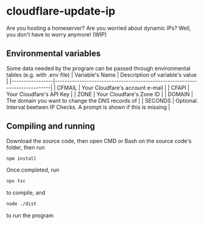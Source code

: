 # cloudflare-update-ip
Are you hosting a homeserver? Are you worried about dynamic IPs? Well, you don't have to worry anymore!
(WIP)

## Environmental variables
Some data needed by the program can be passed through environmental tables (e.g. with .env file)
| Variable's Name | Description of variable's value                                            |
|-----------------|----------------------------------------------------------------------------|
| CFMAIL          | Your Cloudfare's account e-mail                                            |
| CFAPI           | Your Cloudfare's API Key                                                   |
| ZONE            | Your Cloudfare's Zone ID                                                   |
| DOMAIN          | The domain you want to change the DNS records of                           |
| SECONDS         | Optional. Interval beetwen IP Checks. A prompt is shown if this is missing |


## Compiling and running
Download the source code, then open CMD or Bash on the source code's folder, then run
```bash
npm install
```

Once completed, run
```bash
npx tsc
```
to compile, and
```bash
node ./dist
```
to run the program